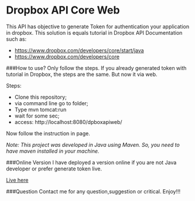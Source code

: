 Dropbox API Core Web
===========

This API has objective to generate Token for authentication your application in dropbox. This solution is equals tutorial in  Dropbox API Documentation such as:
* https://www.dropbox.com/developers/core/start/java
* https://www.dropbox.com/developers/core

###How to use? 
Only follow the steps. If you already generated token  with tutorial in Dropbox, the steps are the same. But now it via web. 

Steps:
* Clone this repository; 
* via command line go to folder;
* Type mvn tomcat:run 
* wait for some sec; 
* access: http://localhost:8080/dpboxapiweb/

Now follow the instruction in page. 

*Note: This project was developed in Java using Maven. So, you need to have maven installed in your machine.* 

###Online Version 
I have deployed a version online if you are not Java developer or prefer generate token live. 

[Live here](http://apps.camilolopes.com.br/dpboxapiweb)

###Question
Contact me for any question,suggestion or critical. 
Enjoy!!!
